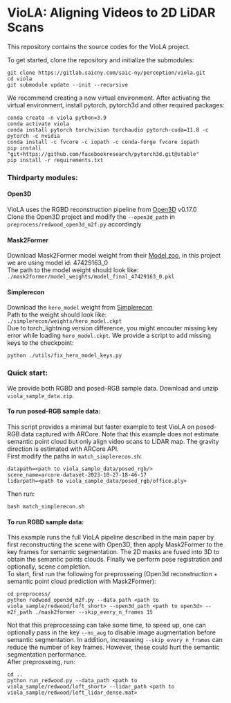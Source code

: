 # VioLA: Aligning Videos to 2D LiDAR Scans

This repository contains the source codes for the VioLA project.

To get started, clone the repository and initialize the submodules:

```
git clone https://gitlab.saicny.com/saic-ny/perception/viola.git
cd viola
git submodule update --init --recursive
```

We recommend creating a new virtual environment. After activating the virtual environment, install pytorch, pytorch3d and other required packages:

```
conda create -n viola python=3.9
conda activate viola
conda install pytorch torchvision torchaudio pytorch-cuda=11.8 -c pytorch -c nvidia
conda install -c fvcore -c iopath -c conda-forge fvcore iopath
pip install "git+https://github.com/facebookresearch/pytorch3d.git@stable"
pip install -r requirements.txt
```


### Thirdparty modules:
#### Open3D
VioLA uses the RGBD reconstruction pipeline from [Open3D](https://github.com/isl-org/Open3D) v0.17.0<br />
Clone the Open3D project and modify the `--open3d_path` in `preprocess/redwood_open3d_m2f.py` accordingly
#### Mask2Former
Download Mask2Former model weight from their [Model zoo](https://github.com/facebookresearch/Mask2Former/blob/main/MODEL_ZOO.md), in this project we are using model id: 47429163_0<br />
The path to the model weight should look like:<br />
`./mask2former/model_weights/model_final_47429163_0.pkl`<br />

#### Simplerecon
Download the `hero_model` weight from [Simplerecon](https://github.com/nianticlabs/simplerecon#-models)<br />
Path to the weight should look like:<br />
`./simplerecon/weights/hero_model.ckpt`<br />
Due to torch_lightning version difference, you might encouter missing key error while loading `hero_model.ckpt`. We provide a script to add missing keys to the checkpoint:<br />
```
python ./utils/fix_hero_model_keys.py 
```

### Quick start:
We provide both RGBD and posed-RGB sample data. Download and unzip `viola_sample_data.zip`.<br />
#### To run posed-RGB sample data: <br />
This script provides a minimal but faster example to test VioLA on posed-RGB data captured with ARCore. Note that this example does not estimate semantic point cloud but only align video scans to LiDAR map. The gravity direction is estimated with ARCore API. <br />
First modify the paths in `match_simplerecon.sh`:<br />
```
datapath=<path to viola_sample_data/posed_rgb/>
scene_name=arcore-dataset-2023-10-27-18-46-17
lidarpath=<path to viola_sample_data/posed_rgb/office.ply>
```
Then run:<br />
```
bash match_simplerecon.sh 
```
#### To run RGBD sample data: <br />
This example runs the full VioLA pipeline described in the main paper by first reconstructing the scene with Open3D, then apply Mask2Former to the key frames for semantic segmentation. The 2D masks are fused into 3D to obtain the semantic points clouds. Finally we perform pose registration and optionally, scene completion.<br />
To start, first run the following for preprosseing (Open3d reconstruction + semantic point cloud prediction with Mask2Former):<br />
```
cd preprocess/
python redwood_open3d_m2f.py --data_path <path to viola_sample/redwood/loft_short> --open3d_path <path to open3d> --m2f_path ./mask2former --skip_every_n_frames 15
```
Not that this preprocessing can take some time, to speed up, one can optionally pass in the key `--no_aug` to disable image augmentation before semantic segmentation. In addition, increaseing `--skip_every_n_frames` can reduce the number of key frames. However, these could hurt the semantic segmentation performance.<br />
After preprosseing, run:<br />
```
cd ..
python run_redwood.py --data_path <path to viola_sample/redwood/loft_short> --lidar_path <path to viola_sample/redwood/loft_lidar_dense.mat>
```


